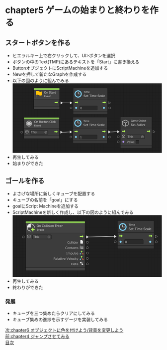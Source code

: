 # chapter5 ゲームの始まりと終わりを作る
## スタートボタンを作る
- ヒエラルキー上で右クリックして、UI>ボタンを選択
- ボタンの中のText(TMP)にあるテキストを「Start」に書き換える
- ButtonオブジェクトにScriptMachineを追加する
- Newを押して新たなGraphを作成する
- 以下の図のように組んでみる  
![flow](https://github.com/Naja-Naja/Unity_Handson/blob/main/Handson/flow7.png)  
- 再生してみる
- 始まりができた

## ゴールを作る
- よさげな場所に新しくキューブを配置する
- キューブの名前を「goal」にする
- goalにScript Machineを追加する
- ScriptMachineを新しく作成し、以下の図のように組んでみる  
![flow](https://github.com/Naja-Naja/Unity_Handson/blob/main/Handson/flow6.png)  
- 再生してみる
- 終わりができた

### 発展
- キューブを三つ集めたらクリアにしてみる
- キューブ集めの進捗を示すゲージを実装してみる

[次:chapter6 オブジェクトに色を付けよう/背景を変更しよう](https://github.com/Naja-Naja/Unity_Handson/blob/main/Handson/chapter6.md)  
[前:chapter4 ジャンプさせてみる](https://github.com/Naja-Naja/Unity_Handson/blob/main/Handson/chapter4.md)   
[目次](https://github.com/Naja-Naja/Unity_Handson) 
